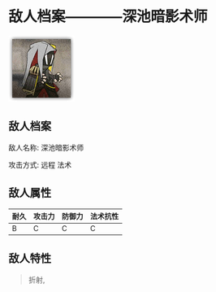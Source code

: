 # 敌人档案————深池暗影术师

![深池暗影术师](./eneIcons/深池暗影术师.png)

## 敌人档案

敌人名称: 深池暗影术师

攻击方式: 远程 法术

## 敌人属性

| 耐久      | 攻击力  | 防御力 | 法术抗性 |
|---------|------|-----|------|
| B | C | C | C |

## 敌人特性
> 折射,

